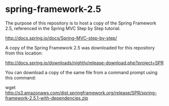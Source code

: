 # spring-framework-2.5

The purpose of this repository is to host a copy of the Spring Framework 2.5, referenced in the Spring MVC Step by Step tutorial. 

http://docs.spring.io/docs/Spring-MVC-step-by-step/

A copy of the Spring Framework 2.5 was downloaded for this repository from this location:  

http://docs.spring.io/downloads/nightly/release-download.php?project=SPR

You can download a copy of the same file from a command prompt using this command:

wget http://s3.amazonaws.com/dist.springframework.org/release/SPR/spring-framework-2.5.1-with-dependencies.zip
